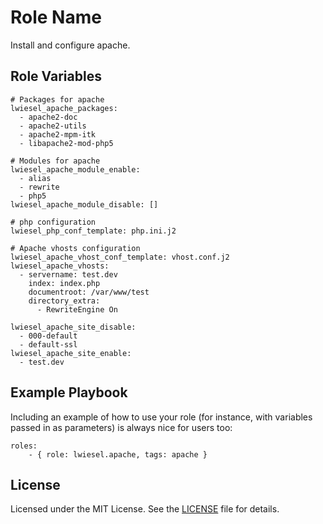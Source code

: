 Role Name
=========

Install and configure apache.

Role Variables
--------------

    # Packages for apache
    lwiesel_apache_packages:
      - apache2-doc
      - apache2-utils
      - apache2-mpm-itk
      - libapache2-mod-php5
    
    # Modules for apache
    lwiesel_apache_module_enable:
      - alias
      - rewrite
      - php5
    lwiesel_apache_module_disable: []
    
    # php configuration
    lwiesel_php_conf_template: php.ini.j2
    
    # Apache vhosts configuration
    lwiesel_apache_vhost_conf_template: vhost.conf.j2
    lwiesel_apache_vhosts:
      - servername: test.dev
        index: index.php
        documentroot: /var/www/test
        directory_extra:
          - RewriteEngine On
    
    lwiesel_apache_site_disable:
      - 000-default
      - default-ssl
    lwiesel_apache_site_enable:
      - test.dev

Example Playbook
----------------

Including an example of how to use your role (for instance, with variables passed in as parameters) is always nice for users too:

    roles:
        - { role: lwiesel.apache, tags: apache }

License
-------

Licensed under the MIT License. See the [LICENSE](LICENSE) file for details.
